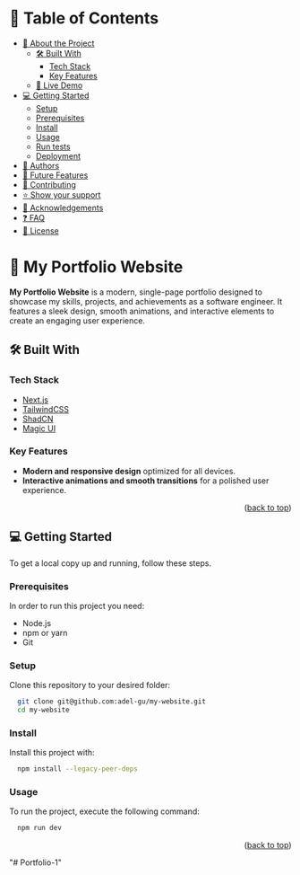 
<!-- TABLE OF CONTENTS -->

# 📗 Table of Contents

- [📖 About the Project](#about-project)
  - [🛠 Built With](#built-with)
    - [Tech Stack](#tech-stack)
    - [Key Features](#key-features)
  - [🚀 Live Demo](#live-demo)
- [💻 Getting Started](#getting-started)
  - [Setup](#setup)
  - [Prerequisites](#prerequisites)
  - [Install](#install)
  - [Usage](#usage)
  - [Run tests](#run-tests)
  - [Deployment](#triangular_flag_on_post-deployment)
- [👥 Authors](#authors)
- [🔭 Future Features](#future-features)
- [🤝 Contributing](#contributing)
- [⭐️ Show your support](#support)
- [🙏 Acknowledgements](#acknowledgements)
- [❓ FAQ](#faq)
- [📝 License](#license)

<!-- PROJECT DESCRIPTION -->

<!-- PROJECT DESCRIPTION -->

# 📖 My Portfolio Website <a name="about-project"></a>

**My Portfolio Website** is a modern, single-page portfolio designed to showcase my skills, projects, and achievements as a software engineer. It features a sleek design, smooth animations, and interactive elements to create an engaging user experience.

## 🛠 Built With <a name="built-with"></a>

### Tech Stack <a name="tech-stack"></a>

<ul>
  <li><a href="https://reactjs.org/">Next.js</a></li>
  <li><a href="https://tailwindcss.com/">TailwindCSS</a></li>
  <li><a href="https://shadcn.dev/">ShadCN</a></li>
  <li><a href="https://magic-ui.vercel.app/">Magic UI</a></li>
</ul>

<!-- Features -->

### Key Features <a name="key-features"></a>

- **Modern and responsive design** optimized for all devices.
- **Interactive animations and smooth transitions** for a polished user experience.

<p align="right">(<a href="#readme-top">back to top</a>)</p>

<!-- GETTING STARTED -->

## 💻 Getting Started <a name="getting-started"></a>

To get a local copy up and running, follow these steps.

### Prerequisites

In order to run this project you need:

- Node.js
- npm or yarn
- Git

### Setup

Clone this repository to your desired folder:

```sh
  git clone git@github.com:adel-gu/my-website.git
  cd my-website
```

### Install

Install this project with:

```sh
  npm install --legacy-peer-deps
```

### Usage

To run the project, execute the following command:

```sh
  npm run dev
```

<p align="right">(<a href="#readme-top">back to top</a>)</p>

<!-- AUTHORS -->


"# Portfolio-1" 
